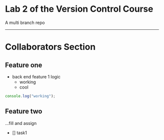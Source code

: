 # Lab 2 of the Version Control Course
A multi branch repo

---

# Collaborators Section

## Feature one
- back end feature 1 logic
  - working
  - cool
```javascript
console.log("working");
```

## Feature two
...fill and assign
- [] task1
